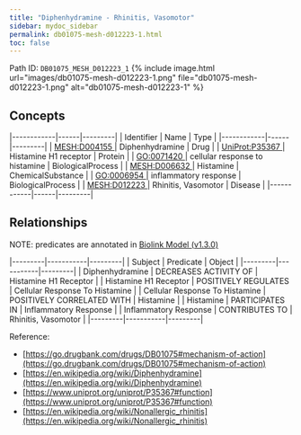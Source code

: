 ```yaml
---
title: "Diphenhydramine - Rhinitis, Vasomotor"
sidebar: mydoc_sidebar
permalink: db01075-mesh-d012223-1.html
toc: false 
---
```



Path ID: `DB01075_MESH_D012223_1`
{% include image.html url="images/db01075-mesh-d012223-1.png" file="db01075-mesh-d012223-1.png" alt="db01075-mesh-d012223-1" %}

## Concepts

|------------|------|---------|
| Identifier | Name | Type    |
|------------|------|---------|
| <a href="https://identifiers.org/MESH:D004155">MESH:D004155 </a> | Diphenhydramine | Drug |
| <a href="https://identifiers.org/UniProt:P35367">UniProt:P35367 </a> | Histamine H1 receptor | Protein |
| <a href="https://identifiers.org/GO:0071420">GO:0071420 </a> | cellular response to histamine | BiologicalProcess |
| <a href="https://identifiers.org/MESH:D006632">MESH:D006632 </a> | Histamine | ChemicalSubstance |
| <a href="https://identifiers.org/GO:0006954">GO:0006954 </a> | inflammatory response | BiologicalProcess |
| <a href="https://identifiers.org/MESH:D012223">MESH:D012223 </a> | Rhinitis, Vasomotor | Disease |
|------------|------|---------|

## Relationships


NOTE: predicates are annotated in <a href="https://github.com/biolink/biolink-model/releases/tag/v1.3.0">Biolink Model (v1.3.0)</a>

|---------|-----------|---------|
| Subject | Predicate | Object  |
|---------|-----------|---------|
| Diphenhydramine | DECREASES ACTIVITY OF | Histamine H1 Receptor |
| Histamine H1 Receptor | POSITIVELY REGULATES | Cellular Response To Histamine |
| Cellular Response To Histamine | POSITIVELY CORRELATED WITH | Histamine |
| Histamine | PARTICIPATES IN | Inflammatory Response |
| Inflammatory Response | CONTRIBUTES TO | Rhinitis, Vasomotor |
|---------|-----------|---------|

Reference: 
  - [https://go.drugbank.com/drugs/DB01075#mechanism-of-action](https://go.drugbank.com/drugs/DB01075#mechanism-of-action)
  - [https://en.wikipedia.org/wiki/Diphenhydramine](https://en.wikipedia.org/wiki/Diphenhydramine)
  - [https://www.uniprot.org/uniprot/P35367#function](https://www.uniprot.org/uniprot/P35367#function)
  - [https://en.wikipedia.org/wiki/Nonallergic_rhinitis](https://en.wikipedia.org/wiki/Nonallergic_rhinitis)
